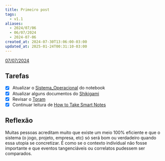 ```yaml
---
title: Primeiro post
tags:
  - v1.1
aliases:
  - 2024/07/06
  - 06/07/2024
  - 2024-07-06
created_at: 2024-07-30T13:06:00-03:00
updated_at: 2025-01-24T00:31:10-03:00
---
```


[07/07/2024](2024-07-07-Segundo_post.md)

## Tarefas

 - [X] Atualizar o [Sistema_Operacional](content/entrada/2024/08/04/Sistema_Operacional.md) do notebook
 - [x] Atualizar alguns documentos do [Shikigami](content/retorno/2024/07/26/Shikigami.md)
 - [x] Revisar o [Toram](content/entrada/2024/07/26/Toram.md)
 - [x] Continuar leitura de [How to Take Smart Notes](content/entrada/2024/07/08/How_to_Take_Smart_Notes.md)

##  Reflexão

Muitas pessoas acreditam muito que existe um meio 100% eficiente e que o sistema (o jogo, projeto, empresa, etc) só será bom ou verdadeiro quando essa utopia se concretizar. É como se o contexto individual não fosse importante e que eventos tangenciáveis ou correlatos pudessem ser comparados.